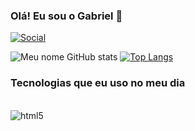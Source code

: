 
### Olá! Eu sou o Gabriel 👋

[![Social](https://img.shields.io/badge/LinkedIn-0077B5?style=for-the-badge&logo=linkedin&logoColor=white)](https://www.linkedin.com/in/username/)

![Meu nome GitHub stats](https://github-readme-stats.vercel.app/api?username=GabzinnF&show_icons=true&theme=tokyonight)
[![Top Langs](https://github-readme-stats.vercel.app/api/top-langs/?username=GabzinnF&langs_count=8)](https://github.com/anuraghazra/github-readme-stats)

### Tecnologias que eu uso no meu dia

<div style="display: inline_block"></br>


<img align="center" alt="html5" src="https://img.shields.io/badge/Python-3776AB?style=for-the-badge&logo=python&logoColor=white">

</div>
